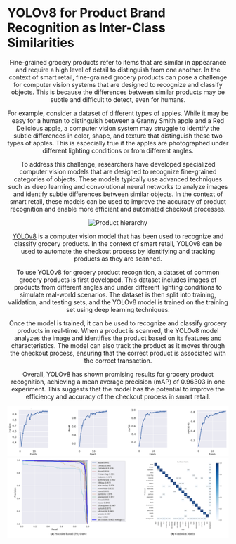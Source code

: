 # YOLOv8 for Product Brand Recognition as Inter-Class Similarities

<div align="center">

Fine-grained grocery products refer to items that are similar in appearance and require a high level of detail to distinguish from one another. In the context of smart retail, fine-grained grocery products can pose a challenge for computer vision systems that are designed to recognize and classify objects. This is because the differences between similar products may be subtle and difficult to detect, even for humans. 

For example, consider a dataset of different types of apples. While it may be easy for a human to distinguish between a Granny Smith apple and a Red Delicious apple, a computer vision system may struggle to identify the subtle differences in color, shape, and texture that distinguish these two types of apples. This is especially true if the apples are photographed under different lighting conditions or from different angles. 

To address this challenge, researchers have developed specialized computer vision models that are designed to recognize fine-grained categories of objects. These models typically use advanced techniques such as deep learning and convolutional neural networks to analyze images and identify subtle differences between similar objects. In the context of smart retail, these models can be used to improve the accuracy of product recognition and enable more efficient and automated checkout processes.

![Product hierarchy](img/hierarchy.png)
  
[YOLOv8](https://github.com/ultralytics/ultralytics) is a computer vision model that has been used to recognize and classify grocery products. In the context of smart retail, YOLOv8 can be used to automate the checkout process by identifying and tracking products as they are scanned. 

To use YOLOv8 for grocery product recognition, a dataset of common grocery products is first developed. This dataset includes images of products from different angles and under different lighting conditions to simulate real-world scenarios. The dataset is then split into training, validation, and testing sets, and the YOLOv8 model is trained on the training set using deep learning techniques. 

Once the model is trained, it can be used to recognize and classify grocery products in real-time. When a product is scanned, the YOLOv8 model analyzes the image and identifies the product based on its features and characteristics. The model can also track the product as it moves through the checkout process, ensuring that the correct product is associated with the correct transaction. 

Overall, YOLOv8 has shown promising results for grocery product recognition, achieving a mean average precision (mAP) of 0.96303 in one experiment. This suggests that the model has the potential to improve the efficiency and accuracy of the checkout process in smart retail.

![Performance](img/yolov8_performance.png)
![Performance](img/yolov8_performance1.png)
 </div>
